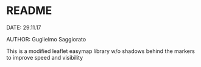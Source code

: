 # README

DATE: 29.11.17

AUTHOR: Guglielmo Saggiorato

This is a modified leaflet easymap library w/o shadows behind the markers
to improve speed and visibility


